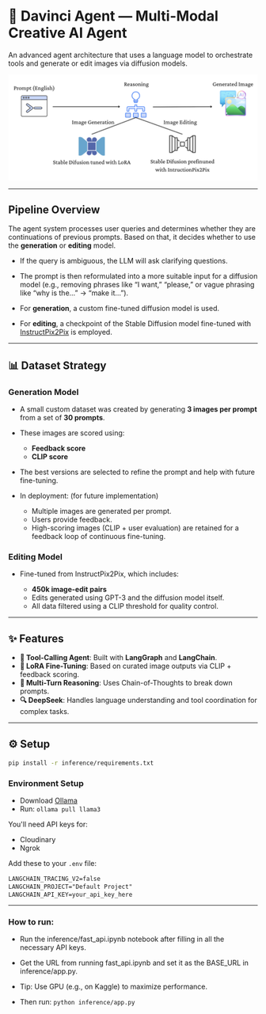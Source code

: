 # 🎨 Davinci Agent — Multi-Modal Creative AI Agent

An advanced agent architecture that uses a language model to orchestrate tools and generate or edit images via diffusion models.

![Pipeline Overview](assets/pipeline.png)

---

## Pipeline Overview

The agent system processes user queries and determines whether they are continuations of previous prompts. Based on that, it decides whether to use the **generation** or **editing** model.

* If the query is ambiguous, the LLM will ask clarifying questions.

* The prompt is then reformulated into a more suitable input for a diffusion model (e.g., removing phrases like “I want,” “please,” or vague phrasing like “why is the...” → “make it...”).

* For **generation**, a custom fine-tuned diffusion model is used.

* For **editing**, a checkpoint of the Stable Diffusion model fine-tuned with [InstructPix2Pix](https://github.com/timothybrooks/instruct-pix2pix) is employed.

---

## 📊 Dataset Strategy

### Generation Model

* A small custom dataset was created by generating **3 images per prompt** from a set of **30 prompts**.
* These images are scored using:

  * **Feedback score**
  * **CLIP score**
* The best versions are selected to refine the prompt and help with future fine-tuning.
* In deployment: (for future implementation) 

  * Multiple images are generated per prompt.
  * Users provide feedback.
  * High-scoring images (CLIP + user evaluation) are retained for a feedback loop of continuous fine-tuning.

### Editing Model

* Fine-tuned from InstructPix2Pix, which includes:

  * **450k image-edit pairs**
  * Edits generated using GPT-3 and the diffusion model itself.
  * All data filtered using a CLIP threshold for quality control.

---

## ✨ Features

* **🧠 Tool-Calling Agent**: Built with **LangGraph** and **LangChain**.
* **🎨 LoRA Fine-Tuning**: Based on curated image outputs via CLIP + feedback scoring.
* **🧠 Multi-Turn Reasoning**: Uses Chain-of-Thoughts to break down prompts.
* **🔍 DeepSeek**: Handles language understanding and tool coordination for complex tasks.

---

## ⚙️ Setup

```bash
pip install -r inference/requirements.txt
```

### Environment Setup

- Download [Ollama](https://ollama.com)  
- Run: `ollama pull llama3`  

You'll need API keys for:

* Cloudinary
* Ngrok

Add these to your `.env` file:

```env
LANGCHAIN_TRACING_V2=false
LANGCHAIN_PROJECT="Default Project"
LANGCHAIN_API_KEY=your_api_key_here
```

---
### How to run:
- Run the inference/fast_api.ipynb notebook after filling in all the necessary API keys.

- Get the URL from running fast_api.ipynb and set it as the BASE_URL in inference/app.py.

- Tip: Use GPU (e.g., on Kaggle) to maximize performance.

- Then run: `python inference/app.py`
